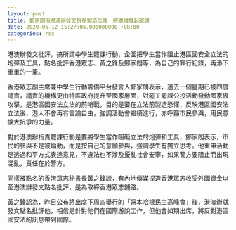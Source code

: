 ```yaml
---
layout: post
title: 鄭家朗指港澳辦發文旨在製造恐懼　將繼續發起罷課
date: 2020-06-12 15:27:06.000000000 +08:00
categories: rss
---
```


港澳辦發文批評，搞所謂中學生罷課行動，企圖把學生當作阻止港區國安全立法的炮彈及工具，點名批評香港眾志、黃之鋒及鄭家朗等，為自己的罪行紀錄，再添下重重的一筆。

香港眾志副主席兼中學生行動籌備平台發言人鄭家朗表示，過去一個星期已被四度譴責，譴責的機構更由特區政府提升至國家層面，對罷工罷課公投活動發動國家級攻擊，是港區國安法立法的前哨戰，目的是要在立法前製造恐懼，反映港區國安法立法後，港人不會再有言論自由，強調活動會繼續進行，亦呼籲市民參與，用民意擴大抗爭的力量。

對於港澳辦指責罷課行動是要將學生當作阻礙立法的炮彈和工具，鄭家朗表示，市民的參與不是被煽動，而是按自己的意願參與，強調學生有獨立思考。他重申活動是透過和平方式表達意見，不違法也不涉及擾亂社會安寧，如果警方要阻止而出現混亂，責任在於警方。

同樣被點名的香港眾志秘書長黃之鋒說，有內地傳媒捏造香港眾志收受外國資金以至港澳辦發文點名批評，是為取締香港眾志鋪路。

黃之鋒認為，昨日公布將出席下周四舉行的「哥本哈根民主高峰會」後，港澳辦就發文點名批評他，相信是針對他們在國際游說工作，但他會如期出席，將反對港區國安法的訊息帶到國際。
